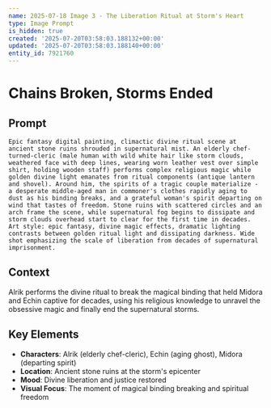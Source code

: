 ```yaml
---
name: 2025-07-18 Image 3 - The Liberation Ritual at Storm's Heart
type: Image Prompt
is_hidden: true
created: '2025-07-20T03:58:03.188132+00:00'
updated: '2025-07-20T03:58:03.188140+00:00'
entity_id: 7921760
---
```


# Chains Broken, Storms Ended

## Prompt

```
Epic fantasy digital painting, climactic divine ritual scene at ancient stone ruins shrouded in supernatural mist. An elderly chef-turned-cleric (male human with wild white hair like storm clouds, weathered face with deep lines, wearing worn leather vest over simple shirt, holding wooden staff) performs complex religious magic while golden divine light emanates from ritual components (antique lantern and shovel). Around him, the spirits of a tragic couple materialize - a desperate middle-aged man in commoner's clothes rapidly aging to dust as his binding breaks, and a grateful woman's spirit departing on wind that tastes of freedom. Stone ruins with scattered circles and an arch frame the scene, while supernatural fog begins to dissipate and storm clouds overhead start to clear for the first time in decades. Art style: epic fantasy, divine magic effects, dramatic lighting contrasts between golden ritual light and dissipating darkness. Wide shot emphasizing the scale of liberation from decades of supernatural imprisonment.
```

## Context

Alrik performs the divine ritual to break the magical binding that held Midora and Echin captive for decades, using his religious knowledge to unravel the obsessive magic and finally end the supernatural storms.

## Key Elements

- **Characters**: Alrik (elderly chef-cleric), Echin (aging ghost), Midora (departing spirit)
- **Location**: Ancient stone ruins at the storm's epicenter
- **Mood**: Divine liberation and justice restored
- **Visual Focus**: The moment of magical binding breaking and spiritual freedom
